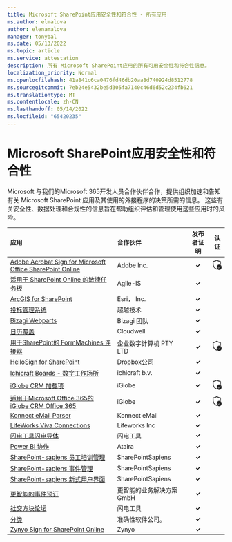 ```yaml
---
title: Microsoft SharePoint应用安全性和符合性 - 所有应用
ms.author: elmalova
author: elenamalova
manager: tonybal
ms.date: 05/13/2022
ms.topic: article
ms.service: attestation
description: 所有 Microsoft SharePoint应用的所有可用安全性和符合性信息。
localization_priority: Normal
ms.openlocfilehash: 41a841c6ca0476fd46db20aa8d740924d8512778
ms.sourcegitcommit: 7eb24e5432be5d305fa7140c46d6d52c234fb621
ms.translationtype: MT
ms.contentlocale: zh-CN
ms.lasthandoff: 05/14/2022
ms.locfileid: "65420235"
---
```

# <a name="microsoft-sharepoint-apps-security-and-compliance"></a>Microsoft SharePoint应用安全性和符合性

Microsoft 与我们的Microsoft 365开发人员合作伙伴合作，提供组织加速和告知有关 Microsoft SharePoint 应用及其使用的外接程序的决策所需的信息。 这些有关安全性、数据处理和合规性的信息旨在帮助组织评估和管理使用这些应用时的风险。

| **应用** | **合作伙伴** | **发布者证明** | **认证** |
|:--------|:------------|:----------------------:|:-------------:|
| [Adobe Acrobat Sign for Microsoft Office SharePoint Online](./adobe-inc-acrobat-sign-for-microsoft-sharepoint-online.md) | Adobe Inc. | **✓** | <img alt="Certified application badge" src="../media/certified-badge.png" height="25" width="25" /> |
| [适用于 SharePoint Online 的敏捷任务板](./agile-is-task-board-for-sharepoint-online.md) | Agile-IS | **✓** |  |
| [ArcGIS for SharePoint](./esri-inc-arcgis-for-sharepoint.md) | Esri， Inc. | **✓** |  |
| [投标管理系统](./beyond-technologies-bid-management-system.md) | 超越技术 | **✓** |  |
| [Bizagi Webparts](./bizagi-team-webparts.md) | Bizagi 团队 | **✓** |  |
| [日历覆盖](./cloudwell-calendar-overlay.md) | Cloudwell | **✓** |  |
| [用于SharePoint的 FormMachines 连接器](./enterprise-digital-machines-pty-ltd-formmachines-connector-for-sharepoint.md) | 企业数字计算机 PTY LTD | **✓** | <img alt="Certified application badge" src="../media/certified-badge.png" height="25" width="25" /> |
| [HelloSign for SharePoint](./dropbox-inc-hellosign-for-sharepoint.md) | Dropbox公司 | **✓** |  |
| [Ichicraft Boards - 数字工作场所](./ichicraft-bv-boards-your-digital-workplace.md) | ichicraft b.v. | **✓** |  |
| [iGlobe CRM 加载项](./iglobe-crm-add-ons.md) | iGlobe | **✓** | <img alt="Certified application badge" src="../media/certified-badge.png" height="25" width="25" /> |
| [适用于Microsoft Office 365的 iGlobe CRM Office 365](./iglobe-crm-office-365-for-microsoft.md) | iGlobe | **✓** | <img alt="Certified application badge" src="../media/certified-badge.png" height="25" width="25" /> |
| [Konnect eMail Parser](./konnect-email-parser.md) | Konnect eMail | **✓** |  |
| [LifeWorks Viva Connections](./lifeworks-inc-viva-connections.md) | Lifeworks Inc | **✓** |  |
| [闪电工具闪电导体](./lightning-tools-conductor.md) | 闪电工具 | **✓** |  |
| [Power BI 协作](./ataira-power-bi-collaboration.md) | Ataira | **✓** |  |
| [SharePoint-sapiens 员工培训管理](./sharepointsapiens-employee-training-management.md) | SharePointSapiens | **✓** |  |
| [SharePoint-sapiens 事件管理](./sharepointsapiens-event-management.md) | SharePointSapiens | **✓** |  |
| [SharePoint-sapiens 新式用户界面](./sharepointsapiens-modern-user-interface.md) | SharePointSapiens | **✓** |  |
| [更智能的事件预订](./smarter-business-solutions-gmbh-event-booking.md) | 更智能的业务解决方案 GmbH | **✓** |  |
| [社交方块论坛](./lightning-tools-social-squared-discussion-forums.md) | 闪电工具 | **✓** |  |
| [分类](./accuracy-software-inc-taxonomy.md) | 准确性软件公司。 | **✓** |  |
| [Zynyo Sign for SharePoint Online](./zynyo-sign-for-sharepoint-online.md) | Zynyo | **✓** |  |
